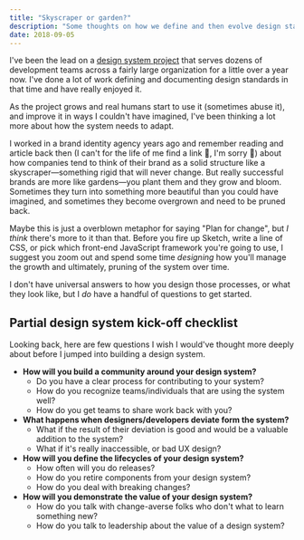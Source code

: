 ```yaml
---
title: "Skyscraper or garden?"
description: "Some thoughts on how we define and then evolve design standards"
date: 2018-09-05
---
```

I've been the lead on a [design system project](https://rivet.iu.edu/) that serves dozens of development teams across a fairly large organization for a little over a year now. I've done a lot of work defining and documenting design standards in that time and have really enjoyed it.

As the project grows and real humans start to use it (sometimes abuse it), and improve it in ways I couldn't have imagined, I've been thinking a lot more about how the system needs to adapt.

I worked in a brand identity agency years ago and remember reading and article back then (I can't for the life of me find a link 😬, I'm sorry 🙏) about how companies tend to think of their brand as a solid structure like a skyscraper—something rigid that will never change. But really successful brands are more like gardens—you plant them and they grow and bloom. Sometimes they turn into something more beautiful than you could have imagined, and sometimes they become overgrown and need to be pruned back.

Maybe this is just a overblown metaphor for saying "Plan for change", but _I think_ there's more to it than that. Before you fire up Sketch, write a line of CSS, or pick which front-end JavaScript framework you're going to use, I suggest you zoom out and spend some time _designing_ how you'll manage the growth and ultimately, pruning of the system over time.

I don't have universal answers to how you design those processes, or what they look like, but I _do_ have a handful of questions to get started.

## Partial design system kick-off checklist
Looking back, here are few questions I wish I would've thought more deeply about before I jumped into building a design system.

- **How will you build a community around your design system?**
    - Do you have a clear process for contributing to your system?
    - How do you recognize teams/individuals that are using the system well?
    - How do you get teams to share work back with you?
- **What happens when designers/developers deviate form the system?**
    - What if the result of their deviation is good and would be a valuable addition to the system?
    - What if it's really inaccessible, or bad UX design?
- **How will you define the lifecycles of your design system?**
    - How often will you do releases?
    - How do you retire components from your design system?
    - How do you deal with breaking changes?
- **How will you demonstrate the value of your design system?**
    - How do you talk with change-averse folks who don't what to learn something new?
    - How do you talk to leadership about the value of a design system?

